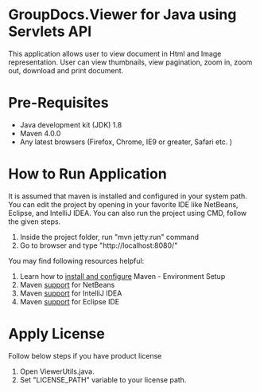 # GroupDocs.Viewer for Java using Servlets API

This application allows user to view document in Html and Image representation. User can view thumbnails, view pagination, zoom in, zoom out, download and print document.

# Pre-Requisites

* Java development kit (JDK) 1.8
* Maven 4.0.0
* Any latest browsers (Firefox, Chrome, IE9 or greater, Safari etc. )

# How to Run Application

It is assumed that maven is installed and configured in your system path. You can edit the project by opening in your favorite IDE like NetBeans, Eclipse, and IntelliJ IDEA. You can also run the project using CMD, follow the given steps.

1. Inside the project folder, run "mvn jetty:run" command
3. Go to browser and type "http://localhost:8080/"

You may find following resources helpful:

1. Learn how to <a href="http://www.tutorialspoint.com/maven/maven_environment_setup.htm">install and configure</a> Maven - Environment Setup
2. Maven <a href="http://www.tutorialspoint.com/maven/maven_netbeans.htm">support</a> for NetBeans
3. Maven <a href="http://www.tutorialspoint.com/maven/maven_intellij_idea.htm">support</a> for IntelliJ IDEA
4. Maven <a href="http://www.tutorialspoint.com/maven/maven_eclispe_ide.htm">support</a> for Eclipse IDE

# Apply License

Follow below steps if you have product license

1. Open ViewerUtils.java.
2. Set "LICENSE_PATH" variable to your license path.